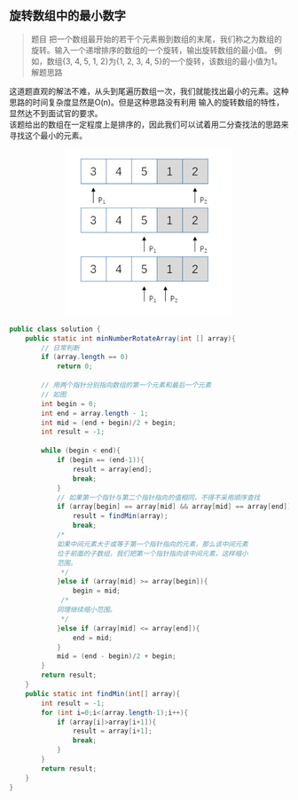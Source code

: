 <link href="markdown.css" rel="stylesheet"></link>

## 旋转数组中的最小数字

> 题目
把一个数组最开始的若干个元素搬到数组的末尾，我们称之为数组的旋转。输入一个递增排序的数组的一个旋转，输出旋转数组的最小值。
例如，数组{3, 4, 5, 1, 2}为{1, 2, 3, 4, 5}的一个旋转，该数组的最小值为1。  
> 解题思路  

这道题直观的解法不难，从头到尾遍历数组一次，我们就能找出最小的元素。这种思路的时间复杂度显然是O(n)。但是这种思路没有利用
输入的旋转数组的特性，显然达不到面试官的要求。  
该题给出的数组在一定程度上是排序的，因此我们可以试着用二分查找法的思路来寻找这个最小的元素。

<div align=center><img width="300" height="300" src="problem_11.png"/></div>  

```java
public class solution {
    public static int minNumberRotateArray(int [] array){
        // 日常判断
        if (array.length == 0)
            return 0;
        
        // 用两个指针分别指向数组的第一个元素和最后一个元素
        // 如图
        int begin = 0;
        int end = array.length - 1;
        int mid = (end + begin)/2 + begin;
        int result = -1;

        while (begin < end){
            if (begin == (end-1)){
                result = array[end];
                break;
            }
            // 如果第一个指针与第二个指针指向的值相同，不得不采用顺序查找
            if (array[begin] == array[mid] && array[mid] == array[end]){
                result = findMin(array);
                break;
            /*
            如果中间元素大于或等于第一个指针指向的元素，那么该中间元素
            位于前面的子数组，我们把第一个指针指向该中间元素，这样缩小
            范围。
             */
            }else if (array[mid] >= array[begin]){
                begin = mid;
             /*
            同理继续缩小范围。
             */
            }else if (array[mid] <= array[end]){
                end = mid;
            }
            mid = (end - begin)/2 + begin;
        }
        return result;
    }
    public static int findMin(int[] array){
        int result = -1;
        for (int i=0;i<(array.length-1);i++){
            if (array[i]>array[i+1]){
                result = array[i+1];
                break;
            }
        }
        return result;
    }
}
```
